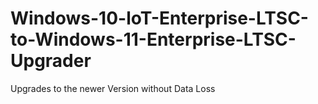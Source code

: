 # Windows-10-loT-Enterprise-LTSC-to-Windows-11-Enterprise-LTSC-Upgrader
Upgrades to the newer Version without Data Loss


